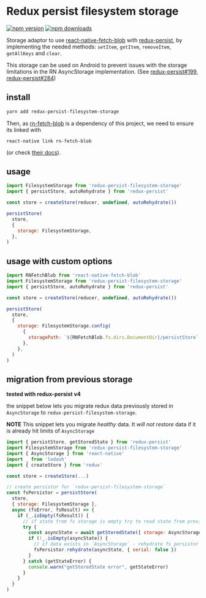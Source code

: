 # Redux persist filesystem storage

[![npm version](https://img.shields.io/npm/v/redux-persist-filesystem-storage.svg?style=flat-square)](https://www.npmjs.com/package/redux-persist-filesystem-storage)
[![npm downloads](https://img.shields.io/npm/dt/redux-persist-filesystem-storage.svg?style=flat-square)](https://www.npmjs.com/package/redux-persist-filesystem-storage)

Storage adaptor to use [react-native-fetch-blob](https://github.com/wkh237/react-native-fetch-blob) with [redux-persist](https://github.com/rt2zz/redux-persist), by implementing the needed methods: `setItem`, `getItem`, `removeItem`, `getAllKeys` and `clear`.

This storage can be used on Android to prevent issues with the storage limitations in the RN AsyncStorage implementation. (See [redux-persist#199](https://github.com/rt2zz/redux-persist/issues/199), [redux-persist#284](https://github.com/rt2zz/redux-persist/issues/284))

## install
```bash
yarn add redux-persist-filesystem-storage
```

Then, as [rn-fetch-blob](https://github.com/joltup/rn-fetch-blob) is a dependency of this project, we need to ensure its linked with
```
react-native link rn-fetch-blob
```
(or check [their docs](https://github.com/joltup/rn-fetch-blob#user-content-installation)).

## usage
```javascript
import FilesystemStorage from 'redux-persist-filesystem-storage'
import { persistStore, autoRehydrate } from 'redux-persist'

const store = createStore(reducer, undefined, autoRehydrate())

persistStore(
  store,
  {
    storage: FilesystemStorage,
  },
)
```

## usage with custom options
```javascript
import RNFetchBlob from 'react-native-fetch-blob'
import FilesystemStorage from 'redux-persist-filesystem-storage'
import { persistStore, autoRehydrate } from 'redux-persist'

const store = createStore(reducer, undefined, autoRehydrate())

persistStore(
  store,
  {
    storage: FilesystemStorage.config(
      {
        storagePath: `${RNFetchBlob.fs.dirs.DocumentDir}/persistStore`,
      },
    },
  )
)
```

## migration from previous storage

**tested with redux-persist v4**

the snippet below lets you migrate redux data previously stored in
`AsyncStorage` to `redux-persist-filesystem-storage`.

**NOTE** This snippet lets you migrate _healthy_ data. It _will not restore_
data if it is already hit limits of `AsyncStorage`

```javascript
import { persistStore, getStoredState } from 'redux-persist'
import FilesystemStorage from 'redux-persist-filesystem-storage'
import { AsyncStorage } from 'react-native'
import _ from 'lodash'
import { createStore } from 'redux'

const store = createStore(...)

// create persistor for `redux-persist-filesystem-storage`
const fsPersistor = persistStore(
  store,
  { storage: FilesystemStorage },
  async (fsError, fsResult) => {
    if (_.isEmpty(fsResult)) {
      // if state from fs storage is empty try to read state from previous storage
      try {
        const asyncState = await getStoredState({ storage: AsyncStorage })
        if (!_.isEmpty(asyncState)) {
          // if data exists in `AsyncStorage` - rehydrate fs persistor with it
          fsPersistor.rehydrate(asyncState, { serial: false })
        }
      } catch (getStateError) {
        console.warn("getStoredState error", getStateError)
      }
    }
  }
)
```
